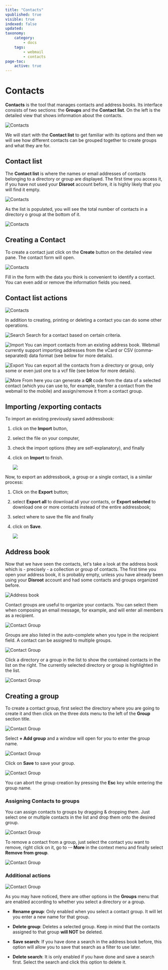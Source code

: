 ```yaml
---
title: "Contacts"
vpublished: true
visible: true
indexed: false
updated:
taxonomy:
    category:
        - docs
    tags:
        - webmail
        - contacts
page-toc:
    active: true
---
```


# Contacts
**Contacts** is the tool that manages contacts and address books. Its interface consists of two sections: the **Groups** and the **Contact list**. On the left is the detailed view that shows information about the contacts.

![Contacts](en/contacts_main.png)

We will start with the **Contact list** to get familiar with its options and then we will see how different contacts can be grouped together to create groups and what they are for.

## Contact list
The **Contact list** is where the names or email addresses of contacts belonging to a directory or group are displayed. The first time you access it, if you have not used your **Disroot** account before, it is highly likely that you will find it empty.

![Contacts](en/contact_list_empty.png)

As the list is populated, you will see the total number of contacts in a directory o group at the bottom of it.

![Contacts](en/bottom.png)

## Creating a Contact
To create a contact just click on the **Create** button on the detailed view pane. The contact form will open.

![Contacts](en/contact_create.gif)

Fill in the form with the data you think is convenient to identify a contact. You can even add or remove the information fields you need.

## Contact list actions

![Contacts](en/actions.png)

In addition to creating, printing or deleting a contact you can do some other operations.

![Search](en/search.png) Search for a contact based on certain criteria.

![Import](en/import.png) You can import contacts from an existing address book. Webmail currently support importing addresses from the vCard or CSV (comma-separated) data format (see below for more details).

![Export](en/export.png) You can export all the contacts from a directory or group, only some or even just one to a vcf file (see below for more details).

![More](en/more.png) From here you can generate a **QR** code from the data of a selected contact (which you can use to, for example, transfer a contact from the webmail to the mobile) and assign/remove it from a contact group.

## Importing /exporting contacts
To import an existing previously saved addressbook:

1. click on the **Import** button,
2. select the file on your computer,
3. check the import options (they are self-explanatory), and finally
4. click on **Import** to finish.

    ![](en/rc_import.gif)


Now, to export an addressbook, a group or a single contact, is a similar process:

1. Click on the **Export** button;
2. select **Export all** to download all your contacts, or **Export selected** to download one or more contacts instead of the entire addressbook;
3. select where to save the file and finally
4. click on **Save**.

   ![](en/rc_export.gif)

## Address book
Now that we have seen the contacts, let's take a look at the address book which is - precisely - a collection or group of contacts. The first time you open your address book, it is probably empty, unless you have already been using your **Disroot** account and had some contacts and groups organized before.

![Address book](en/first_add_book.png)

Contact groups are useful to organize your contacts. You can select them when composing an email message, for example, and will enter all members as a recipient.

![Contact Group](en/send_add_group.gif)

Groups are also listed in the auto-complete when you type in the recipient field. A contact can be assigned to multiple groups.

![Contact Group](en/send_add_group_auto.gif)

Click a directory or a group in the list to show the contained contacts in the list on the right. The currently selected directory or group is highlighted in the list.

![Contact Group](en/group_select.gif)

## Creating a group
To create a contact group, first select the directory where you are going to create it and then click on the three dots menu to the left of the **Group** section title.

![Contact Group](en/group_create.png)

Select **+ Add group** and a window will open for you to enter the group name.

![Contact Group](en/groups_creation.png)

Click on **Save** to save your group.

![Contact Group](en/group_created.png)

You can abort the group creation by pressing the **Esc** key while entering the group name.

### Assigning Contacts to groups
You can assign contacts to groups by dragging & dropping them. Just select one or multiple contacts in the list and drop them onto the desired group.

![Contact Group](en/grouping.gif)

To remove a contact from a group, just select the contact you want to remove, right click on it, go to **··· More** in the context menu and finally select **Remove from group**.

![Contact Group](en/remove_from_group.gif)

### Additional actions

![Contact Group](en/more_actions.png)

As you may have noticed, there are other options in the **Groups** menu that are enabled according to whether you select a directory or a group.

- **Rename group**: Only enabled when you select a contact group. It will let you enter a new name for that group.

- **Delete group**: Deletes a selected group. Keep in mind that the contacts assigned to that group **will NOT** be deleted.

- **Save search**: If you have done a search in the address book before, this option will allow you to save that search as a filter to use later.

- **Delete search**: It is only enabled if you have done and save a search first. Select the search and click this option to delete it.
